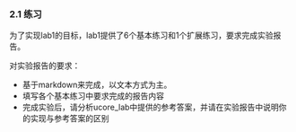 ### 2.1 练习
为了实现lab1的目标，lab1提供了6个基本练习和1个扩展练习，要求完成实验报告。

对实验报告的要求：
 - 基于markdown来完成，以文本方式为主。
 - 填写各个基本练习中要求完成的报告内容
 - 完成实验后，请分析ucore_lab中提供的参考答案，并请在实验报告中说明你的实现与参考答案的区别

